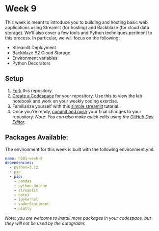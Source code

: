 # Week 9

This week is meant to introduce you to building and hosting basic web applications using Streamlit (for hosting) and Backblaze (for cloud data storage). We'll also cover a few tools and Python techniques pertinent to this process. In particular, we will focus on the following:

- Streamlit Deployment
- Backblaze B2 Cloud Storage
- Environment variables
- Python Decorators

## Setup

1. [Fork](https://docs.github.com/en/pull-requests/collaborating-with-pull-requests/working-with-forks/fork-a-repo#forking-a-repository) this repository.
2. [Create a Codespace](https://docs.github.com/en/codespaces/developing-in-a-codespace/creating-a-codespace-for-a-repository#creating-a-codespace-for-a-repository) for your repository. Use this to view the lab notebook and work on your weekly coding exercise.
3. Familiarize yourself with this [simple streamlit](https://github.com/leontoddjohnson/simple_streamlit) tutorial.
4. Once you're ready, [commit and push](https://docs.github.com/en/codespaces/developing-in-a-codespace/using-source-control-in-your-codespace#committing-your-changes) your final changes to your repository. *Note: You can also make quick edits using the [GitHub Dev Editor](https://docs.github.com/en/codespaces/the-githubdev-web-based-editor#opening-the-githubdev-editor).*

## Packages Available:

The environment for this week is built with the following environment.yml:

```yml
name: h501-week-9
dependencies:
  - python=3.12
  - pip
  - pip:
    - pandas
    - python-dotenv
    - streamlit
    - boto3
    - ipykernel
    - vaderSentiment
    - plotly
```

*Note: you are welcome to install more packages in your codespace, but they will not be used by the autograder.*
